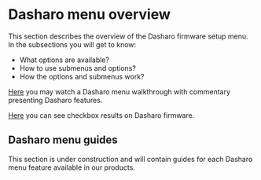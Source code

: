 # Dasharo menu overview

This section describes the overview of the Dasharo firmware setup menu. In the
subsections you will get to know:

* What options are available?
* How to use submenus and options?
* How the options and submenus work?

[Here](https://youtu.be/3tk0snFrZDY) you may watch a Dasharo menu walkthrough
with commentary presenting Dasharo features.

[Here](../variants/novacustom_nv4x_tgl/compatibility-check-results-ubuntu.md) you
can see checkbox results on Dasharo firmware.

## Dasharo menu guides

This section is under construction and will contain guides for each Dasharo
menu feature available in our products.
